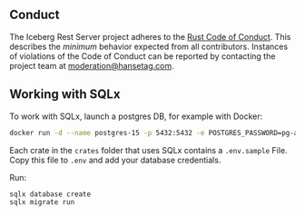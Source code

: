 ## Conduct

The Iceberg Rest Server project adheres to the [Rust Code of Conduct][coc]. This describes
the _minimum_ behavior expected from all contributors. Instances of violations of the
Code of Conduct can be reported by contacting the project team at
[moderation@hansetag.com](mailto:moderation@hansetag.com).

[coc]: https://github.com/rust-lang/rust/blob/master/CODE_OF_CONDUCT.md

## Working with SQLx
To work with SQLx, launch a postgres DB, for example with Docker:
```sh
docker run -d --name postgres-15 -p 5432:5432 -e POSTGRES_PASSWORD=pg-admin postgres:15
```
Each crate in the `crates` folder that uses SQLx contains a `.env.sample` File.
Copy this file to `.env` and add your database credentials.

Run:
```sh
sqlx database create
sqlx migrate run
```
